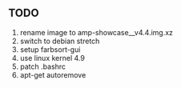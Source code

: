 TODO
----

1. rename image to amp-showcase_<time>_v4.4.img.xz
2. switch to debian stretch
3. setup farbsort-gui
4. use linux kernel 4.9
5. patch .bashrc
6. apt-get autoremove
